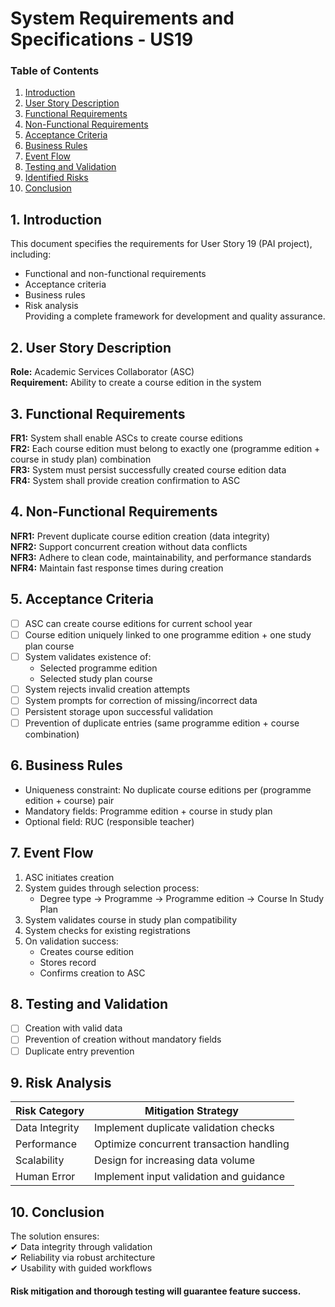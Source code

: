 # System Requirements and Specifications - US19 #

### Table of Contents

1. [Introduction](#1-introduction)
2. [User Story Description](#2-user-story-description)
3. [Functional Requirements](#3-functional-requirements)
4. [Non-Functional Requirements](#4-non-functional-requirements)
5. [Acceptance Criteria](#5-acceptance-criteria)
6. [Business Rules](#6-business-rules)
7. [Event Flow](#7-eventflow)
8. [Testing and Validation](#8-testing-and-validation)
9. [Identified Risks](#9-identified-risks)
10. [Conclusion](#10-conclusion)

## 1. Introduction
This document specifies the requirements for User Story 19 (PAI project), including:
- Functional and non-functional requirements
- Acceptance criteria
- Business rules
- Risk analysis  
  Providing a complete framework for development and quality assurance.

## 2. User Story Description
**Role:** Academic Services Collaborator (ASC)  
**Requirement:** Ability to create a course edition in the system

## 3. Functional Requirements
**FR1:** System shall enable ASCs to create course editions  
**FR2:** Each course edition must belong to exactly one (programme edition + course in study plan) combination  
**FR3:** System must persist successfully created course edition data  
**FR4:** System shall provide creation confirmation to ASC

## 4. Non-Functional Requirements
**NFR1:** Prevent duplicate course edition creation (data integrity)  
**NFR2:** Support concurrent creation without data conflicts  
**NFR3:** Adhere to clean code, maintainability, and performance standards  
**NFR4:** Maintain fast response times during creation

## 5. Acceptance Criteria
- [ ] ASC can create course editions for current school year
- [ ] Course edition uniquely linked to one programme edition + one study plan course
- [ ] System validates existence of:
    - Selected programme edition
    - Selected study plan course
- [ ] System rejects invalid creation attempts
- [ ] System prompts for correction of missing/incorrect data
- [ ] Persistent storage upon successful validation
- [ ] Prevention of duplicate entries (same programme edition + course combination)

## 6. Business Rules
- Uniqueness constraint: No duplicate course editions per (programme edition + course) pair
- Mandatory fields: Programme edition + course in study plan
- Optional field: RUC (responsible teacher)

## 7. Event Flow
1. ASC initiates creation
2. System guides through selection process:
    - Degree type → Programme → Programme edition → Course In Study Plan
3. System validates course in study plan compatibility
4. System checks for existing registrations
5. On validation success:
    - Creates course edition
    - Stores record
    - Confirms creation to ASC

## 8. Testing and Validation
- [ ] Creation with valid data
- [ ] Prevention of creation without mandatory fields
- [ ] Duplicate entry prevention

## 9. Risk Analysis
| Risk Category | Mitigation Strategy |  
|---------------|---------------------|  
| Data Integrity | Implement duplicate validation checks |  
| Performance | Optimize concurrent transaction handling |  
| Scalability | Design for increasing data volume |  
| Human Error | Implement input validation and guidance |  

## 10. Conclusion
The solution ensures:  
✔ Data integrity through validation  
✔ Reliability via robust architecture  
✔ Usability with guided workflows  

#### Risk mitigation and thorough testing will guarantee feature success.  